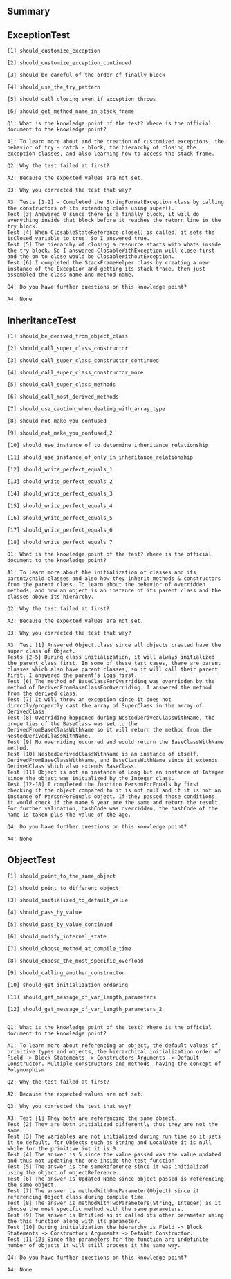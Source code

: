 Summary
-
ExceptionTest
-
    [1] should_customize_exception
    
    [2] should_customize_exception_continued
    
    [3] should_be_careful_of_the_order_of_finally_block
    
    [4] should_use_the_try_pattern
    
    [5] should_call_closing_even_if_exception_throws
    
    [6] should_get_method_name_in_stack_frame
    
    Q1: What is the knowledge point of the test? Where is the official document to the knowledge point?
    
    A1: To learn more about and the creation of customized exceptions, the behavior of try - catch - block, the hierarchy of closing the exception classes, and also learning how to access the stack frame.

    Q2: Why the test failed at first?
    
    A2: Because the expected values are not set.

    Q3: Why you corrected the test that way?
    
    A3: Tests [1-2] - Completed the StringFormatException class by calling the constructors of its extending class using super().
    Test [3] Answered 0 since there is a finally block, it will do everything inside that block before it reaches the return line in the try block.
    Test [4] When ClosableStateReference close() is called, it sets the isClosed variable to true. So I answered true.
    Test [5] The hierarchy of closing a resource starts with whats inside the try block. So I answered ClosableWithException will close first and the on to close would be ClosableWithoutException.
    Test [6] I completed the StackFrameHelper class by creating a new instance of the Exception and getting its stack trace, then just assembled the class name and method name.

    Q4: Do you have further questions on this knowledge point?
    
    A4: None

InheritanceTest
-
    [1] should_be_derived_from_object_class
    
    [2] should_call_super_class_constructor
    
    [3] should_call_super_class_constructor_continued
    
    [4] should_call_super_class_constructor_more
    
    [5] should_call_super_class_methods
    
    [6] should_call_most_derived_methods
    
    [7] should_use_caution_when_dealing_with_array_type
    
    [8] should_not_make_you_confused
    
    [9] should_not_make_you_confused_2
    
    [10] should_use_instance_of_to_determine_inheritance_relationship
    
    [11] should_use_instance_of_only_in_inheritance_relationship
    
    [12] should_write_perfect_equals_1
    
    [13] should_write_perfect_equals_2
    
    [14] should_write_perfect_equals_3
    
    [15] should_write_perfect_equals_4
    
    [16] should_write_perfect_equals_5
    
    [17] should_write_perfect_equals_6
    
    [18] should_write_perfect_equals_7

    Q1: What is the knowledge point of the test? Where is the official document to the knowledge point?
    
    A1: To learn more about the initialization of classes and its parent/child classes and also how they inherit methods & constructors from the parent class. To learn about the behavior of overridden methods, and how an object is an instance of its parent class and the classes above its hierarchy.
    
    Q2: Why the test failed at first?
    
    A2: Because the expected values are not set.

    Q3: Why you corrected the test that way?
    
    A3: Test [1] Answered Object.class since all objects created have the super class of Object.
    Tests [2-5] During class initialization, it will always initialized the parent class first. In some of these test cases, there are parent classes which also have parent classes, so it will call their parent first. I answered the parent's logs first.
    Test [6] The method of BaseClassForOverriding was overridden by the method of DerivedFromBaseClassForOverriding. I answered the method from the derived class.
    Test [7] It will throw an exception since it does not directly/propertly cast the array of SuperClass in the array of DerivedClass.
    Test [8] Overriding happened during NestedDerivedClassWithName, the properties of the BaseClass was set to the DerivedFromBaseClassWithName so it will return the method from the NestedDerivedClassWithName.
    Test [9] No overriding occurred and would return the BaseClassWithName method.
    Test [10] NestedDerivedClassWithName is an instance of itself, DerivedFromBaseClassWithName, and BaseClassWithName since it extends DerivedClass which also extends BaseClass.
    Test [11] Object is not an instance of Long but an instance of Integer since the object was initialized by the Integer class.
    Test [12-18] I completed the function PersonForEquals by first checking if the object compared to it is not null and if it is not an instance of PersonForEquals object. If they passed those conditions, it would check if the name & year are the same and return the result. For further validation, hashCode was overridden, the hashCode of the name is taken plus the value of the age.

    Q4: Do you have further questions on this knowledge point?
    
    A4: None

ObjectTest
-
    [1] should_point_to_the_same_object
    
    [2] should_point_to_different_object
    
    [3] should_initialized_to_default_value
    
    [4] should_pass_by_value
    
    [5] should_pass_by_value_continued
    
    [6] should_modify_internal_state
    
    [7] should_choose_method_at_compile_time
    
    [8] should_choose_the_most_specific_overload
    
    [9] should_calling_another_constructor
    
    [10] should_get_initialization_ordering
    
    [11] should_get_message_of_var_length_parameters
    
    [12] should_get_message_of_var_length_parameters_2
    

    Q1: What is the knowledge point of the test? Where is the official document to the knowledge point?
    
    A1: To learn more about referencing an object, the default values of primitive types and objects, the hierarchical initialization order of Field -> Block Statements -> Constructors Arguments -> Default Constructor. Multiple constructors and methods, having the concept of Polymorphism.

    Q2: Why the test failed at first?
    
    A2: Because the expected values are not set.

    Q3: Why you corrected the test that way?
    
    A3: Test [1] They both are referencing the same object.
    Test [2] They are both initialized differently thus they are not the same.
    Test [3] The variables are not initialized during run time so it sets it to default, for Objects such as String and LocalDate it is null while for the primitive int it is 0.
    Test [4] The answer is 5 since the value passed was the value updated and thus not updating the one inside the test function
    Test [5] The answer is the sameReference since it was initialized using the object of objectReference.
    Test [6] The answer is Updated Name since object passed is referencing the same object.
    Test [7] The answer is methodWithOneParameter(Object) since it referencing Object class during compile time.
    Test [8] The answer is methodWithTwoParameters(String, Integer) as it choose the most specific method with the same parameters.
    Test [9] The answer is Untitled as it called its other parameter using the this function along with its parameter.
    Test [10] During initialization the hierarchy is Field -> Block Statements -> Constructors Arguments -> Default Constructor.
    Test [11-12] Since the parameters for the function are indefinite number of objects it will still process it the same way.

    Q4: Do you have further questions on this knowledge point?
    
    A4: None
